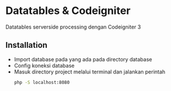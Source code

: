 
# Datatables & Codeigniter

Datatables serverside processing dengan Codeigniter 3


## Installation

- Import database pada yang ada pada directory database
- Config koneksi database
- Masuk directory project melalui terminal dan jalankan perintah
    ```bash
    php -S localhost:8080
    ```
    